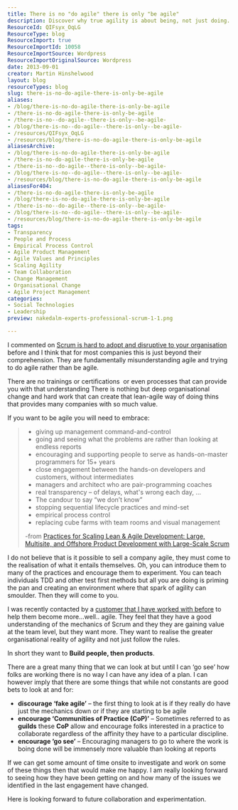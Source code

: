 ```yaml
---
title: There is no "do agile" there is only "be agile"
description: Discover why true agility is about being, not just doing. Embrace deep organizational change for lasting value in your agile journey. Learn more!
ResourceId: QIFsyx_OqLG
ResourceType: blog
ResourceImport: true
ResourceImportId: 10058
ResourceImportSource: Wordpress
ResourceImportOriginalSource: Wordpress
date: 2013-09-01
creator: Martin Hinshelwood
layout: blog
resourceTypes: blog
slug: there-is-no-do-agile-there-is-only-be-agile
aliases:
- /blog/there-is-no-do-agile-there-is-only-be-agile
- /there-is-no-do-agile-there-is-only-be-agile
- /there-is-no--do-agile--there-is-only--be-agile-
- /blog/there-is-no--do-agile--there-is-only--be-agile-
- /resources/QIFsyx_OqLG
- /resources/blog/there-is-no-do-agile-there-is-only-be-agile
aliasesArchive:
- /blog/there-is-no-do-agile-there-is-only-be-agile
- /there-is-no-do-agile-there-is-only-be-agile
- /there-is-no--do-agile--there-is-only--be-agile-
- /blog/there-is-no--do-agile--there-is-only--be-agile-
- /resources/blog/there-is-no-do-agile-there-is-only-be-agile
aliasesFor404:
- /there-is-no-do-agile-there-is-only-be-agile
- /blog/there-is-no-do-agile-there-is-only-be-agile
- /there-is-no--do-agile--there-is-only--be-agile-
- /blog/there-is-no--do-agile--there-is-only--be-agile-
- /resources/blog/there-is-no-do-agile-there-is-only-be-agile
tags:
- Transparency
- People and Process
- Empirical Process Control
- Agile Product Management
- Agile Values and Principles
- Scaling Agility
- Team Collaboration
- Change Management
- Organisational Change
- Agile Project Management
categories:
- Social Technologies
- Leadership
preview: nakedalm-experts-professional-scrum-1-1.png

---
```

I commented on [Scrum is hard to adopt and disruptive to your organisation](http://nkdagility.com/scrum-is-hard-to-adopt-and-disruptive-to-your-organisation/) before and I think that for most companies this is just beyond their comprehension. They are fundamentally misunderstanding agile and trying to do agile rather than be agile.

There are no trainings or certifications  or even processes that can provide you with that understanding There is nothing but deep organisational change and hard work that can create that lean-agile way of doing thins that provides many companies with so much value.

If you want to be agile you will need to embrace:

> - giving up management command-and-control
> - going and seeing what the problems are rather than looking at endless reports
> - encouraging and supporting people to serve as hands-on-master programmers for 15+ years
> - close engagement between the hands-on developers and customers, without intermediates
> - managers and architect who are pair-programming coaches
> - real transparency – of delays, what's wrong each day, …
> - The candour to say “we don’t know”
> - stopping sequential lifecycle practices and mind-set
> - empirical process control
> - replacing cube farms with team rooms and visual management
>
> \-from [Practices for Scaling Lean & Agile Development: Large, Multisite, and Offshore Product Development with Large-Scale Scrum](http://www.amazon.com/gp/product/0321636406/ref=as_li_ss_tl?ie=UTF8&camp=1789&creative=390957&creativeASIN=0321636406&linkCode=as2&tag=martinhinshe-20)

I do not believe that is it possible to sell a company agile, they must come to the realisation of what it entails themselves. Oh, you can introduce them to many of the practices and encourage them to experiment. You can teach individuals TDD and other test first methods but all you are doing is priming the pan and creating an environment where that spark of agility can smoulder. Then they will come to you.

I was recently contacted by a [customer that I have worked with before](http://nkdagility.com/professional-scrum-foundations-in-salt-lake-city-utah/) to help them become more…well.. agile. They feel that they have a good understanding of the mechanics of Scrum and they they are gaining value at the team level, but they want more. They want to realise the greater organisational reality of agility and not just follow the rules.

In short they want to **Build people, then products**.

There are a great many thing that we can look at but until I can ‘go see’ how folks are working there is no way I can have any idea of a plan. I can however imply that there are some things that while not constants are good bets to look at and for:

- **discourage ‘fake agile’** – the first thing to look at is if they really do have just the mechanics down or if they are starting to be agile
- **encourage ‘Communities of Practice (CoP)’** – Sometimes referred to as **guilds** these **CoP** allow and encourage folks interested in a practice to collaborate regardless of the affinity they have to a particular discipline.
- **encourage ‘go see’** – Encouraging managers to go to where the work is boing done will be immensely more valuable than looking at reports

If we can get some amount of time onsite to investigate and work on some of these things then that would make me happy. I am really looking forward to seeing how they have been getting on and how many of the issues we identified in the last engagement have changed.

Here is looking forward to future collaboration and experimentation.
